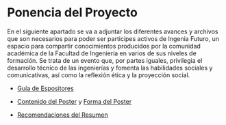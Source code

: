 # Ponencia del Proyecto

En el siguiente apartado se va a adjuntar los diferentes avances y archivos que son necesarios para poder ser participes activos
de Ingenia Futuro, un espacio para compartir conocimientos producidos por la comunidad académica de la Facultad de Ingeniería en 
varios de sus niveles de formación. Se trata de un evento que, por partes iguales, privilegia el desarrollo técnico de las 
ingenierías y fomenta las habilidades sociales y comunicativas, así como la reflexión ética y la proyección social. 

- [Guía de Espositores](https://github.com/JuanBui26/OJO_MECANICO/blob/main/Ingenia_Futuro/Protocolo%20Encuentro%202023-2S.pdf)

- [Contenido del Poster](https://github.com/JuanBui26/OJO_MECANICO/blob/main/Ingenia_Futuro/Instrucciones%20contenido%20del%20P%C3%B3ster.pdf) y [Forma del Poster](https://github.com/JuanBui26/OJO_MECANICO/blob/main/Ingenia_Futuro/Instrucciones%20forma%20del%20P%C3%B3ster.pdf)

- [Recomendaciones del Resumen]()
